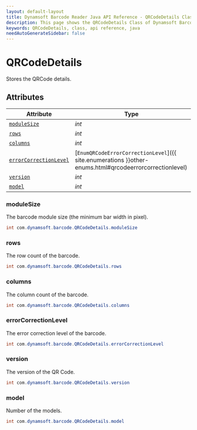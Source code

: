 ```yaml
---
layout: default-layout
title: Dynamsoft Barcode Reader Java API Reference - QRCodeDetails Class
description: This page shows the QRCodeDetails Class of Dynamsoft Barcode Reader for Java SDK API Reference.
keywords: QRCodeDetails, class, api reference, java
needAutoGenerateSidebar: false
---
```



# QRCodeDetails
Stores the QRCode details.  
  

## Attributes
  
| Attribute | Type |
|---------- | ---- |
| [`moduleSize`](#modulesize) | *int* |
| [`rows`](#rows) | *int* |
| [`columns`](#columns) | *int* |
| [`errorCorrectionLevel`](#errorcorrectionlevel) | [`EnumQRCodeErrorCorrectionLevel`]({{ site.enumerations }}other-enums.html#qrcodeerrorcorrectionlevel) |
| [`version`](#version) | *int* |
| [`model`](#model) | *int* |


### moduleSize
The barcode module size (the minimum bar width in pixel).  
```java
int com.dynamsoft.barcode.QRCodeDetails.moduleSize
```

### rows
The row count of the barcode.  
```java
int com.dynamsoft.barcode.QRCodeDetails.rows
```

### columns
The column count of the barcode. 
```java
int com.dynamsoft.barcode.QRCodeDetails.columns
```

### errorCorrectionLevel
The error correction level of the barcode.  
```java
int com.dynamsoft.barcode.QRCodeDetails.errorCorrectionLevel
```

### version
The version of the QR Code.
```java
int com.dynamsoft.barcode.QRCodeDetails.version
```

### model
Number of the models.
```java
int com.dynamsoft.barcode.QRCodeDetails.model
```

